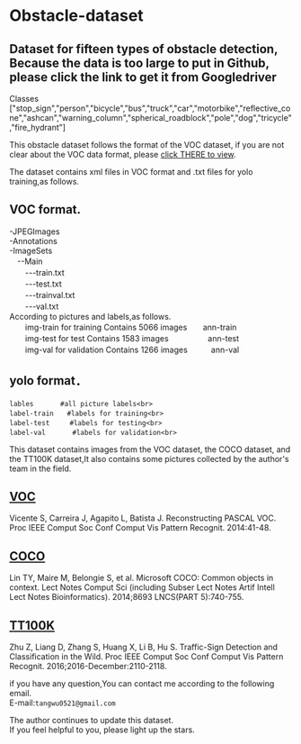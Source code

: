 # Obstacle-dataset
Dataset for fifteen types of obstacle detection, Because the data is too large to put in Github, please click the link to get it from Googledriver
-
Classes ["stop_sign","person","bicycle","bus","truck","car","motorbike","reflective_cone","ashcan","warning_column","spherical_roadblock","pole","dog","tricycle","fire_hydrant"]

This obstacle dataset follows the format of the VOC dataset, if you are not clear about the VOC data format, please [click THERE to view](http://host.robots.ox.ac.uk/pascal/VOC/).

The dataset contains xml files in VOC format and .txt files for yolo training,as follows.<br>

VOC format.<br>
-
-JPEGImages<br>
-Annotations<br>
-ImageSets<br>
　--Main<br>
　　---train.txt<br>
　　---test.txt<br>
　　---trainval.txt<br>
　　---val.txt<br>
According to pictures and labels,as follows.<br>
　　img-train for training Contains 5066 images　　ann-train<br>
　　img-test for test Contains 1583 images　　　　　ann-test<br>
　　img-val for validation Contains 1266 images　　　ann-val<br>


yolo format．<br>
-
	lables　　　　#all picture labels<br>
	label-train　　#labels for training<br>
	label-test　　　#labels for testing<br>
	label-val　　　　#labels for validation<br>
This dataset contains images from the VOC dataset, the COCO dataset, and the TT100K dataset,It also contains some pictures collected by the author's team in the field.<br>

[VOC](doi:10.1109/CVPR.2014.13)<br>
-
Vicente S, Carreira J, Agapito L, Batista J. Reconstructing PASCAL VOC. Proc IEEE Comput Soc Conf Comput Vis Pattern Recognit. 2014:41-48. <br>

[COCO](doi:10.1007/978-3-319-10602-1_48)<br>
-
Lin TY, Maire M, Belongie S, et al. Microsoft COCO: Common objects in context. Lect Notes Comput Sci (including Subser Lect Notes Artif Intell Lect Notes Bioinformatics). 2014;8693 LNCS(PART 5):740-755. <br>

[TT100K](doi:10.1109/CVPR.2016.232)<br>
-
Zhu Z, Liang D, Zhang S, Huang X, Li B, Hu S. Traffic-Sign Detection and Classification in the Wild. Proc IEEE Comput Soc Conf Comput Vis Pattern Recognit. 2016;2016-December:2110-2118. <br>



if you have any question,You can contact me according to the following email.<br>
E-mail:`tangwu0521@gmail.com`<br>

The author continues to update this dataset.<br>
If you feel helpful to you, please light up the stars.

